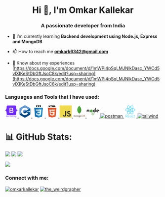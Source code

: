 <h1 align="center">Hi 👋, I'm Omkar Kallekar</h1>
<h3 align="center">A passionate developer from India</h3>

- 🌱 I’m currently learning **Backend development using Node.js, Express and MongoDB**

- 📫 How to reach me **omkark6342@gmail.com**

- 📄 Know about my experiences [https://docs.google.com/document/d/1mWPi4pSqLMJNlkDasc_YWCd5vlXIKeStDbGftJsoC8k/edit?usp=sharing](https://docs.google.com/document/d/1mWPi4pSqLMJNlkDasc_YWCd5vlXIKeStDbGftJsoC8k/edit?usp=sharing)


<h3 align="left">Languages and Tools that I have used:</h3>
<p align="left"> <a href="https://getbootstrap.com" target="_blank" rel="noreferrer"> <img src="https://raw.githubusercontent.com/devicons/devicon/master/icons/bootstrap/bootstrap-plain-wordmark.svg" alt="bootstrap" width="40" height="40"/> </a> <a href="https://www.w3schools.com/cpp/" target="_blank" rel="noreferrer"> <img src="https://raw.githubusercontent.com/devicons/devicon/master/icons/cplusplus/cplusplus-original.svg" alt="cplusplus" width="40" height="40"/> </a> <a href="https://www.w3schools.com/css/" target="_blank" rel="noreferrer"> <img src="https://raw.githubusercontent.com/devicons/devicon/master/icons/css3/css3-original-wordmark.svg" alt="css3" width="40" height="40"/> </a> <a href="https://www.w3.org/html/" target="_blank" rel="noreferrer"> <img src="https://raw.githubusercontent.com/devicons/devicon/master/icons/html5/html5-original-wordmark.svg" alt="html5" width="40" height="40"/> </a> <a href="https://developer.mozilla.org/en-US/docs/Web/JavaScript" target="_blank" rel="noreferrer"> <img src="https://raw.githubusercontent.com/devicons/devicon/master/icons/javascript/javascript-original.svg" alt="javascript" width="40" height="40"/> </a> <a href="https://www.mongodb.com/" target="_blank" rel="noreferrer"> <img src="https://raw.githubusercontent.com/devicons/devicon/master/icons/mongodb/mongodb-original-wordmark.svg" alt="mongodb" width="40" height="40"/> </a> <a href="https://nodejs.org" target="_blank" rel="noreferrer"> <img src="https://raw.githubusercontent.com/devicons/devicon/master/icons/nodejs/nodejs-original-wordmark.svg" alt="nodejs" width="40" height="40"/> </a> <a href="https://postman.com" target="_blank" rel="noreferrer"> <img src="https://www.vectorlogo.zone/logos/getpostman/getpostman-icon.svg" alt="postman" width="40" height="40"/> </a> <a href="https://reactjs.org/" target="_blank" rel="noreferrer"> <img src="https://raw.githubusercontent.com/devicons/devicon/master/icons/react/react-original-wordmark.svg" alt="react" width="40" height="40"/> </a> <a href="https://tailwindcss.com/" target="_blank" rel="noreferrer"> <img src="https://www.vectorlogo.zone/logos/tailwindcss/tailwindcss-icon.svg" alt="tailwind" width="40" height="40"/> </a> </p>


# 📊 GitHub Stats:
![](https://github-readme-stats.vercel.app/api?username=omkaaaar&theme=shadow_blue&hide_border=false&include_all_commits=false&count_private=false)
![](https://github-readme-stats.vercel.app/api/top-langs/?username=omkaaaar&theme=shadow_blue&hide_border=false&include_all_commits=false&count_private=false&layout=compact)
![](https://nirzak-streak-stats.vercel.app/?user=omkaaaar&theme=shadow_blue&hide_border=false)<br/>



[![](https://visitcount.itsvg.in/api?id=omkaaaar&icon=0&color=0)](https://visitcount.itsvg.in)






<h3 align="left">Connect with me:</h3>
<p align="left">
<a href="https://linkedin.com/in/omkarkallekar" target="blank"><img align="center" src="https://raw.githubusercontent.com/rahuldkjain/github-profile-readme-generator/master/src/images/icons/Social/linked-in-alt.svg" alt="omkarkallekar" height="30" width="40" /></a>
<a href="https://instagram.com/the_weirdgrapher" target="blank"><img align="center" src="https://raw.githubusercontent.com/rahuldkjain/github-profile-readme-generator/master/src/images/icons/Social/instagram.svg" alt="the_weirdgrapher" height="30" width="40" /></a>
</p>


